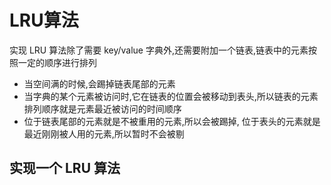 # LRU算法

实现 LRU 算法除了需要 key/value 字典外,还需要附加一个链表,链表中的元素按照一定的顺序进行排列

- 当空间满的时候,会踢掉链表尾部的元素
- 当字典的某个元素被访问时,它在链表的位置会被移动到表头,所以链表的元素排列顺序就是元素最近被访问的时间顺序
- 位于链表尾部的元素就是不被重用的元素,所以会被踢掉, 位于表头的元素就是最近刚刚被人用的元素,所以暂时不会被剔

## 实现一个 LRU 算法

